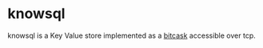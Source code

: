 # knowsql 

knowsql is a Key Value store implemented as a [bitcask](https://riak.com/assets/bitcask-intro.pdf) accessible over tcp.
